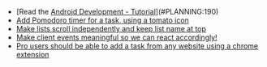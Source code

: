 - [Read the [Android Development - Tutorial](http://www.vogella.com/tutorials/Android/article.html)](#PLANNING:190)
- [Add Pomodoro timer for a task, using a tomato icon](#PLANNING:120)
- [Make lists scroll independently and keep list name at top](#PLANNING:200)
- [Make client events meaningful so we can react accordingly!](#ARCHIVE:70)
- [Pro users should be able to add a task from any website using a chrome extension](#TODO:180)